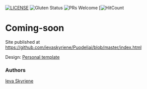 [![LICENSE](https://img.shields.io/badge/license-MIT-blue.svg?style=flat-square)](https://github.com/ievaskyriene/HTML5-website-template/blob/master/LICENSE.md)
![Gluten Status](https://img.shields.io/badge/Gluten-Free-green.svg)
![PRs Welcome](https://img.shields.io/badge/PRs-welcome-brightgreen.svg)
[![HitCount](http://hits.dwyl.com/ievaskyriene/Puodeliai.svg)

# Coming-soon

Site published at https://github.com/ievaskyriene/Puodeliai/blob/master/index.html

Design: [Personal template](https://colorlib.com/preview/theme/personal/)

### Authors
[Ieva Skyriene](https://github.com/ievaskyriene)
